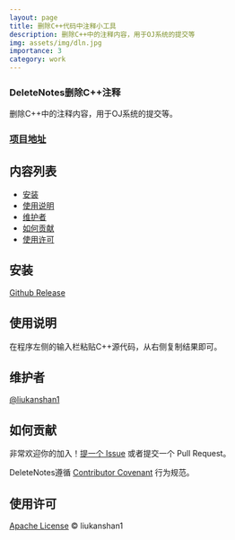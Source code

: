 ```yaml
---
layout: page
title: 删除C++代码中注释小工具
description: 删除C++中的注释内容，用于OJ系统的提交等
img: assets/img/dln.jpg
importance: 3
category: work
---
```


### DeleteNotes删除C++注释

删除C++中的注释内容，用于OJ系统的提交等。

### [项目地址](https://github.com/liukanshan1/DeleteNotes)

## 内容列表

- [安装](#安装)
- [使用说明](#使用说明)
- [维护者](#维护者)
- [如何贡献](#如何贡献)
- [使用许可](#使用许可)

## 安装

[Github Release](https://github.com/liukanshan1/DeleteNotes/releases)

## 使用说明

在程序左侧的输入栏粘贴C++源代码，从右侧复制结果即可。

## 维护者

[@liukanshan1](https://github.com/liukanshan1)

## 如何贡献

非常欢迎你的加入！[提一个 Issue](https://github.com/liukanshan1/DeleteNotes/issues) 或者提交一个 Pull Request。


DeleteNotes遵循 [Contributor Covenant](http://contributor-covenant.org/version/1/3/0/) 行为规范。


## 使用许可

[ Apache License](LICENSE) © liukanshan1
